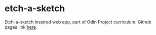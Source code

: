 # etch-a-sketch
Etch-a-sketch inspired web app, part of Odin Project curriculum. Github pages link [here](https://lwaldow.github.io/etch-a-sketch/).
